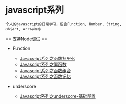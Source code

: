 # javascript系列

<code>个人的javascript的日常学习，包含Function, Number, String, Object, Array等等</code>

== 支持Node调试 ==


- Function
  - [Javascript系列之函数柯里化](https://github.com/Gloomysunday28/martin-js-series/blob/master/Function/curry.js)
  - [Javascript系列之偏函数](https://github.com/Gloomysunday28/martin-js-series/blob/master/Function/partial.js)
  - [Javascript系列之函数组合](https://github.com/Gloomysunday28/martin-js-series/blob/master/Function/compose.js)
  - [Javascript系列之函数记忆](https://github.com/Gloomysunday28/martin-js-series/blob/master/Function/memorize.js)

- underscore
  - [Javascript系列之underscore-基础配置](https://github.com/Gloomysunday28/martin-js-series/blob/master/Underscore/base.js)